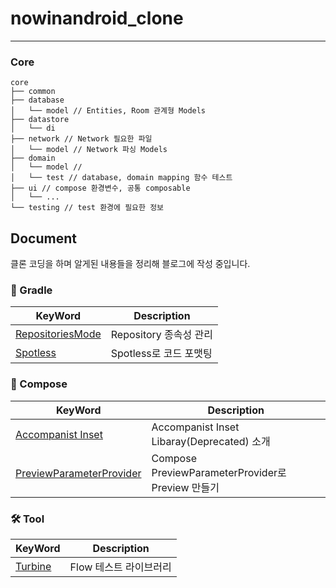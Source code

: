 # nowinandroid_clone

---

### Core
```
core
├── common
├── database
│   └── model // Entities, Room 관계형 Models
├── datastore
│   └── di
├── network // Network 필요한 파일
│   └── model // Network 파싱 Models
├── domain
│   └── model // 
│   └── test // database, domain mapping 함수 테스트
├── ui // compose 환경변수, 공통 composable
│   └── ...
└── testing // test 환경에 필요한 정보
```

## Document
클론 코딩을 하며 알게된 내용들을 정리해 블로그에 작성 중입니다.

### 🐘 Gradle
|KeyWord|Description|
|---|---|
|[RepositoriesMode](https://jaeryo2357.tistory.com/110)|Repository 종속성 관리|
|[Spotless](https://jaeryo2357.tistory.com/113)|Spotless로 코드 포맷팅|


### 🥝 Compose
|KeyWord|Description|
|---|---|
|[Accompanist Inset](https://jaeryo2357.tistory.com/111)|Accompanist Inset Libaray(Deprecated) 소개|
|[PreviewParameterProvider](https://jaeryo2357.tistory.com/112)| Compose PreviewParameterProvider로 Preview 만들기|

### 🛠️ Tool
|KeyWord|Description|
|---|---|
|[Turbine](https://jaeryo2357.tistory.com/115)|Flow 테스트 라이브러리|
